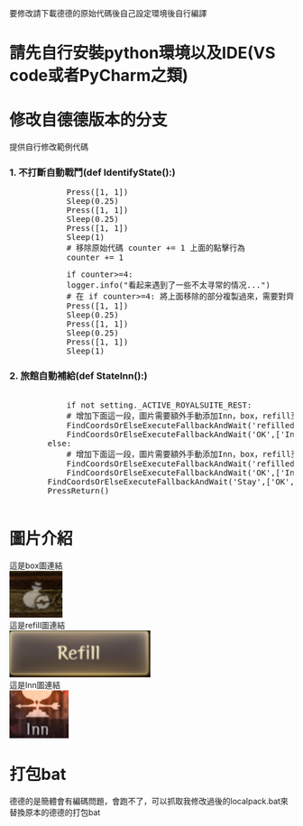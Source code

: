 要修改請下載德德的原始代碼後自己設定環境後自行編譯
# 請先自行安裝python環境以及IDE(VS code或者PyCharm之類)
# 修改自德德版本的分支
提供自行修改範例代碼
### 1. 不打斷自動戰鬥(def IdentifyState():)
<pre>
	        Press([1, 1])
            Sleep(0.25)
            Press([1, 1])
            Sleep(0.25)
            Press([1, 1])
            Sleep(1)
			# 移除原始代碼 counter += 1 上面的點擊行為
            counter += 1
</pre>

<pre>
	        if counter>=4:
			logger.info("看起来遇到了一些不太寻常的情况...")
			# 在 if counter>=4: 將上面移除的部分複製過來，需要對齊
            Press([1, 1])
            Sleep(0.25)
            Press([1, 1])
            Sleep(0.25)
            Press([1, 1])
            Sleep(1)
</pre>

### 2. 旅館自動補給(def StateInn():)
<pre> 
	        if not setting._ACTIVE_ROYALSUITE_REST:
			# 增加下面這一段，圖片需要額外手動添加Inn，box，refill至原始碼文件下的resoure/image資料夾下
            FindCoordsOrElseExecuteFallbackAndWait('refilled', ['Inn', 'box', 'refill', 'OK', [1, 1]], 2)
            FindCoordsOrElseExecuteFallbackAndWait('OK',['Inn','Stay','Economy',[1,1]],2)
        else:
			# 增加下面這一段，圖片需要額外手動添加Inn，box，refill至原始碼文件下的resoure/image資料夾下
            FindCoordsOrElseExecuteFallbackAndWait('refilled', ['Inn', 'box', 'refill', 'OK', [1, 1]], 2)
            FindCoordsOrElseExecuteFallbackAndWait('OK',['Inn','Stay','royalsuite',[1,1]],2)
        FindCoordsOrElseExecuteFallbackAndWait('Stay',['OK',[299,1464]],2)
		PressReturn()
 </pre>
# 圖片介紹
這是box圖連結  
![box](resources/images/box.png)  
這是refill圖連結  
![refill](resources/images/refill.png)  
這是Inn圖連結  
![Inn](resources/images/Inn.png)
# 打包bat
德德的是簡體會有編碼問題，會跑不了，可以抓取我修改過後的localpack.bat來替換原本的德德的打包bat
